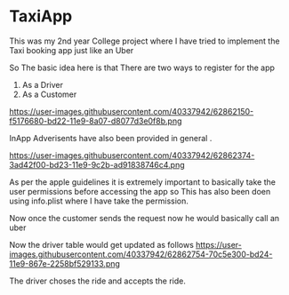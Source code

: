 # TaxiApp
This was my 2nd year College project where I have tried to implement the Taxi booking app just like an Uber



So The basic idea here is that There are two ways to register for the app 
1) As a Driver
2) As a Customer

https://user-images.githubusercontent.com/40337942/62862150-f5176680-bd22-11e9-8a07-d8077d3e0f8b.png

InApp Adverisents have also been provided in general .

https://user-images.githubusercontent.com/40337942/62862374-3ad42f00-bd23-11e9-9c2b-ad91838746c4.png

As per the apple guidelines it is extremely important to basically take the user permissions before accessing the app so This has also been doen using info.plist where I have take the permission.


Now once the customer sends the request now he would basically call an uber

Now the driver table would get updated as follows
https://user-images.githubusercontent.com/40337942/62862754-70c5e300-bd24-11e9-867e-2258bf529133.png

The driver choses the ride and accepts the ride.

